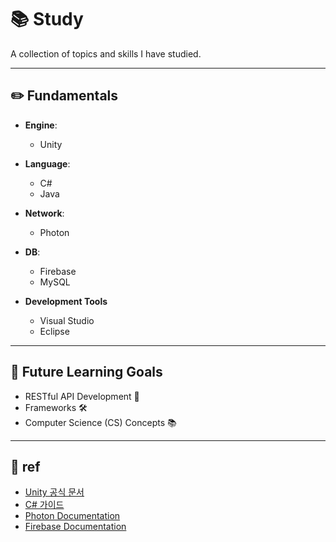 # 📚 Study

A collection of topics and skills I have studied.

---

## ✏️ Fundamentals

- **Engine**:
  - Unity
  
- **Language**:
  - C#
  - Java

- **Network**:
  - Photon 

- **DB**:
  - Firebase
  - MySQL
    
- **Development Tools**
  - Visual Studio
  - Eclipse

---

## 📖 Future Learning Goals

- RESTful API Development 📡
- Frameworks 🛠️
- Computer Science (CS) Concepts 📚

---


## 🔗 ref

- [Unity 공식 문서](https://docs.unity3d.com/)
- [C# 가이드](https://docs.microsoft.com/en-us/dotnet/csharp/)
- [Photon Documentation](https://doc.photonengine.com/en/pun/current/getting-started/introduction)
- [Firebase Documentation](https://firebase.google.com/docs)

